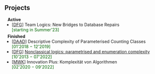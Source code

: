 ## Projects

<h4 style="margin:0 10px 0;">Active</h4>

<ul style="margin:0 0 5px;">
  <li>
    <div class="hfillstretch">
      <div><autocolor>[<a href="https://www.dfg.de" target="_blank">DFG</a>] Team Logics: New Bridges to Database Repairs</autocolor></div>
      <div><font color="darkgreen">[starting in Summer'23]</font></div>
    </div>
  </li>
</ul>

<h4 style="margin:0 10px 0;">Finished</h4>
<ul style="margin:0 0 5px;">
  <li>
    <div class="hfillstretch">
      <div><autocolor>[<a href="https://www.daad.de" target="_blank">DAAD</a>] Descriptive Complexity of Parameterised Counting Classes</autocolor></div>
      <div><font color="darkgreen">[01'2018 &minus; 12'2019]</font></div>
    </div>
  </li>
  <li>
    <div class="hfillstretch">
      <div><autocolor>[<a href="https://www.dfg.de" target="_blank">DFG</a>] <a href="https://gepris.dfg.de/gepris/projekt/247444366" target="_blank">Nonclassical logics: parametrised and enumeration complexity</a></autocolor></div>
      <div><font color="darkgreen">[10'2013 &minus; 07'2022]</font></div>
    </div>
  </li>
  <li>
    <div class="hfillstretch">
      <div><autocolor>[<a href="https://www.mwk.niedersachsen.de/startseite/" target="_blank">MWK</a>] Innovation Plus: Komplexität von Algorithmen</autocolor></div>
      <div><font color="darkgreen">[02'2020 &minus; 09'2022]</font></div>
    </div>
  </li>
</ul>